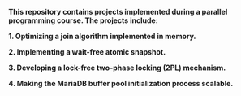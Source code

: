 **This repository contains projects implemented during a parallel programming course. The projects include:**

**1. Optimizing a join algorithm implemented in memory.**

**2. Implementing a wait-free atomic snapshot.**

**3. Developing a lock-free two-phase locking (2PL) mechanism.**

**4. Making the MariaDB buffer pool initialization process scalable.**
